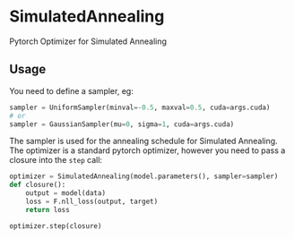 # SimulatedAnnealing
Pytorch Optimizer for Simulated Annealing

## Usage
You need to define a sampler, eg:

```python
sampler = UniformSampler(minval=-0.5, maxval=0.5, cuda=args.cuda)
# or
sampler = GaussianSampler(mu=0, sigma=1, cuda=args.cuda)
```

The sampler is used for the annealing schedule for Simulated Annealing.
The optimizer is a standard pytorch optimizer, however you need to pass a closure into the `step` call:
```python
optimizer = SimulatedAnnealing(model.parameters(), sampler=sampler)
def closure():
    output = model(data)
    loss = F.nll_loss(output, target)
    return loss

optimizer.step(closure)
```
